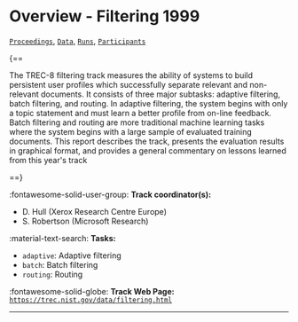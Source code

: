 # Overview - Filtering 1999

[`Proceedings`](./proceedings.md), [`Data`](./data.md), [`Runs`](./runs.md), [`Participants`](./participants.md)

{==

The TREC-8 filtering track measures the ability of systems to build persistent user profiles which successfully separate relevant and non-relevant documents. It consists of three major subtasks: adaptive filtering, batch filtering, and routing. In adaptive filtering, the system begins with only a topic statement and must learn a better profile from on-line feedback. Batch filtering and routing are more traditional machine learning tasks where the system begins with a large sample of evaluated training documents. This report describes the track, presents the evaluation results in graphical format, and provides a general commentary on lessons learned from this year's track

==}

:fontawesome-solid-user-group: **Track coordinator(s):**

- D. Hull (Xerox Research Centre Europe) 
- S. Robertson (Microsoft Research) 

:material-text-search: **Tasks:**

- `adaptive`: Adaptive filtering 
- `batch`: Batch filtering 
- `routing`: Routing 

:fontawesome-solid-globe: **Track Web Page:** [`https://trec.nist.gov/data/filtering.html`](https://trec.nist.gov/data/filtering.html) 

---

